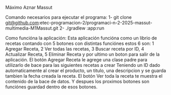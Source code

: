 Máximo Aznar Massut 

Comando necesarios para ejecutar el programa:
1- git clone git@github.com:etec-programacion-2/programaci-n-2-2025-massut-multimedia-M1Massut.git
2- ./gradlew :app:run 

Como funcióna la aplicación:
    Esta aplicación funcióna como un librio de recetas contando con 5 botones con distintas funciónes estos 6 son: 1 Agregar Receta, 2 Ver todas las recetas, 3 Buscar receta por ID, 4 Actualizar Receta, 5 Eliminar Receta y por ultimo un boton para salir de la aplicación.
    El botón Agregar Receta le agrege una clase padre para utilizarlo de bace para las siguientes recetas a crear Teniendo un ID dado automaticamente al crear el producto, un titulo, una descripcion y se guarda tambien la fecha creada la receta. 
    El botón Ver toda la receta te muestra el contenido de la bace de datos. Y despues los proximos botones son funciónes guardad dentro de esos botones.
